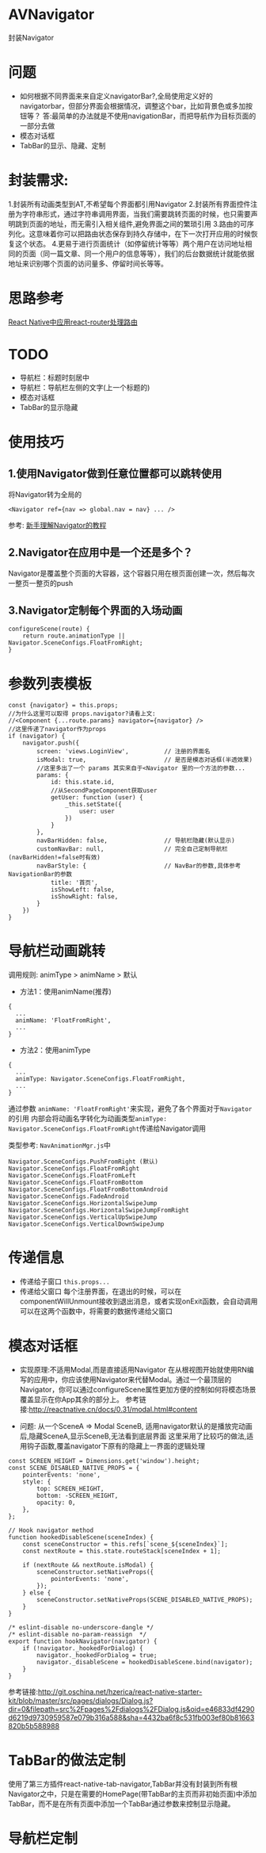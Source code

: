 # AVNavigator
封装Navigator

# 问题
- 如何根据不同界面来来自定义navigatorBar?,全局使用定义好的navigatorbar，但部分界面会根据情况，调整这个bar，比如背景色或多加按钮等？
 答:最简单的办法就是不使用navigationBar，而把导航作为目标页面的一部分去做
- 模态对话框
- TabBar的显示、隐藏、定制

# 封装需求:
1.封装所有动画类型到AT,不希望每个界面都引用Navigator
2.封装所有界面控件注册为字符串形式，通过字符串调用界面，当我们需要跳转页面的时候，也只需要声明跳到页面的地址，而无需引入相关组件,避免界面之间的繁琐引用
3.路由的可序列化。这意味着你可以把路由状态保存到持久存储中，在下一次打开应用的时候恢复这个状态。
4.更易于进行页面统计（如停留统计等等）两个用户在访问地址相同的页面（同一篇文章、同一个用户的信息等等），我们的后台数据统计就能依据地址来识别哪个页面的访问量多、停留时间长等等。

# 思路参考
[React Native中应用react-router处理路由](http://bbs.reactnative.cn/topic/495/react-native%E4%B8%AD%E5%BA%94%E7%94%A8react-router%E5%A4%84%E7%90%86%E8%B7%AF%E7%94%B1)

# TODO
- 导航栏：标题时刻居中
- 导航栏：导航栏左侧的文字(上一个标题的)
- 模态对话框
- TabBar的显示隐藏



# 使用技巧

## 1.使用Navigator做到任意位置都可以跳转使用
将Navigator转为全局的
```
<Navigator ref={nav => global.nav = nav} ... />
```
参考: [新手理解Navigator的教程](http://bbs.reactnative.cn/topic/20/%E6%96%B0%E6%89%8B%E7%90%86%E8%A7%A3navigator%E7%9A%84%E6%95%99%E7%A8%8B)

## 2.Navigator在应用中是一个还是多个？
Navigator是覆盖整个页面的大容器，这个容器只用在根页面创建一次，然后每次一整页一整页的push

## 3.Navigator定制每个界面的入场动画
```
configureScene(route) {
    return route.animationType || Navigator.SceneConfigs.FloatFromRight;
}
```


# 参数列表模板
```
const {navigator} = this.props;
//为什么这里可以取得 props.navigator?请看上文:
//<Component {...route.params} navigator={navigator} />
//这里传递了navigator作为props
if (navigator) {
    navigator.push({
        screen: 'views.LoginView',          // 注册的界面名
        isModal: true,                      // 是否是模态对话框(半透效果)
        //这里多出了一个 params 其实来自于<Navigator 里的一个方法的参数...
        params: {
            id: this.state.id,
            //从SecondPageComponent获取user
            getUser: function (user) {
                _this.setState({
                    user: user
                })
            }
        },
        navBarHidden: false,                // 导航栏隐藏(默认显示)
        customNavBar: null,                 // 完全自己定制导航栏(navBarHidden!=false时有效)
        navBarStyle: {                      // NavBar的参数,具体参考NavigationBar的参数
            title: '首页',
            isShowLeft: false,
            isShowRight: false,
        }
    })
}
```

# 导航栏动画跳转
调用规则: animType > animName > 默认

- 方法1：使用animName(推荐)
```
{
  ...
  animName: 'FloatFromRight',
  ...
}
```

- 方法2：使用animType
```
{
  ...
  animType: Navigator.SceneConfigs.FloatFromRight,
  ...
}
```

通过参数 ```animName: 'FloatFromRight'```来实现，避免了各个界面对于```Navigator```的引用
内部会将动画名字转化为动画类型```animType: Navigator.SceneConfigs.FloatFromRight```传递给Navigator调用

类型参考: ```NavAnimationMgr.js```中
```
Navigator.SceneConfigs.PushFromRight (默认)
Navigator.SceneConfigs.FloatFromRight
Navigator.SceneConfigs.FloatFromLeft
Navigator.SceneConfigs.FloatFromBottom
Navigator.SceneConfigs.FloatFromBottomAndroid
Navigator.SceneConfigs.FadeAndroid
Navigator.SceneConfigs.HorizontalSwipeJump
Navigator.SceneConfigs.HorizontalSwipeJumpFromRight
Navigator.SceneConfigs.VerticalUpSwipeJump
Navigator.SceneConfigs.VerticalDownSwipeJump
```

# 传递信息
- 传递给子窗口 ```this.props...```
- 传递给父窗口
每个注册界面，在退出的时候，可以在componentWillUnmount接收到退出消息，或者实现onExit函数，会自动调用
可以在这两个函数中，将需要的数据传递给父窗口

# 模态对话框
- 实现原理:不适用Modal,而是直接适用Navigator
在从根视图开始就使用RN编写的应用中，你应该使用Navigator来代替Modal。通过一个最顶层的Navigator，你可以通过configureScene属性更加方便的控制如何将模态场景覆盖显示在你App其余的部分上。
参考链接:http://reactnative.cn/docs/0.31/modal.html#content

- 问题: 从一个SceneA => Modal SceneB, 适用navigator默认的是播放完动画后,隐藏SceneA,显示SceneB,无法看到底层界面
这里采用了比较巧的做法,适用钩子函数,覆盖navigator下原有的隐藏上一界面的逻辑处理

```
const SCREEN_HEIGHT = Dimensions.get('window').height;
const SCENE_DISABLED_NATIVE_PROPS = {
    pointerEvents: 'none',
    style: {
        top: SCREEN_HEIGHT,
        bottom: -SCREEN_HEIGHT,
        opacity: 0,
    },
};

// Hook navigator method
function hookedDisableScene(sceneIndex) {
    const sceneConstructor = this.refs[`scene_${sceneIndex}`];
    const nextRoute = this.state.routeStack[sceneIndex + 1];

    if (nextRoute && nextRoute.isModal) {
        sceneConstructor.setNativeProps({
            pointerEvents: 'none',
        });
    } else {
        sceneConstructor.setNativeProps(SCENE_DISABLED_NATIVE_PROPS);
    }
}

/* eslint-disable no-underscore-dangle */
/* eslint-disable no-param-reassign  */
export function hookNavigator(navigator) {
    if (!navigator._hookedForDialog) {
        navigator._hookedForDialog = true;
        navigator._disableScene = hookedDisableScene.bind(navigator);
    }
}
```
参考链接:http://git.oschina.net/hzerica/react-native-starter-kit/blob/master/src/pages/dialogs/Dialog.js?dir=0&filepath=src%2Fpages%2Fdialogs%2FDialog.js&oid=e46833df4290d6219d9730959587e079b316a588&sha=4432ba6f8c531fb003ef80b81663820b5b588988

# TabBar的做法定制
使用了第三方插件react-native-tab-navigator,TabBar并没有封装到所有根Navigator之中，只是在需要的HomePage(带TabBar的主页而非初始页面)中添加TabBar，而不是在所有页面中添加一个TabBar通过参数来控制显示隐藏。


# 导航栏定制
